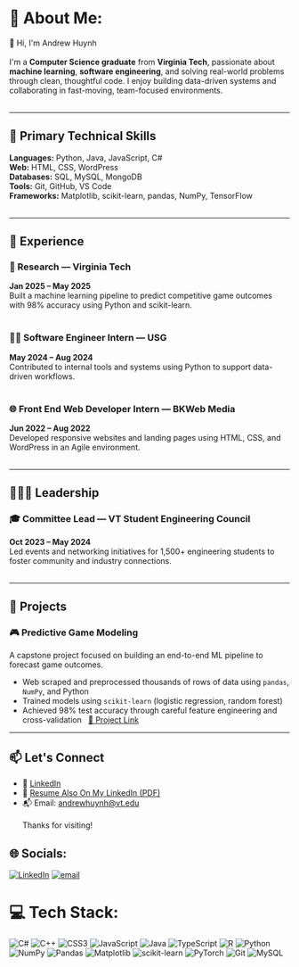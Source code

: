 # 💫 About Me:

👋 Hi, I'm Andrew Huynh<br><br>I'm a **Computer Science graduate** from **Virginia Tech**, passionate about **machine learning**, **software engineering**, and solving real-world problems through clean, thoughtful code. I enjoy building data-driven systems and collaborating in fast-moving, team-focused environments.<br><br>

---

## 🧠 Primary Technical Skills

**Languages:** Python, Java, JavaScript, C#  <br>
**Web:** HTML, CSS, WordPress  <br>
**Databases:** SQL, MySQL, MongoDB  <br>
**Tools:** Git, GitHub, VS Code <br>
**Frameworks:** Matplotlib, scikit-learn, pandas, NumPy, TensorFlow <br><br>

---

## 💼 Experience

### 🧪 Research — Virginia Tech  
**Jan 2025 – May 2025**  <br>
Built a machine learning pipeline to predict competitive game outcomes with 98% accuracy using Python and scikit-learn.<br><br>

### 🧑‍💻 Software Engineer Intern — USG  
**May 2024 – Aug 2024**  <br>
Contributed to internal tools and systems using Python to support data-driven workflows.<br><br>

### 🌐 Front End Web Developer Intern — BKWeb Media  
**Jun 2022 – Aug 2022**  <br>
Developed responsive websites and landing pages using HTML, CSS, and WordPress in an Agile environment.<br><br>

---

## 🧑‍🤝‍🧑 Leadership

### 🎓 Committee Lead — VT Student Engineering Council  
**Oct 2023 – May 2024**  <br>
Led events and networking initiatives for 1,500+ engineering students to foster community and industry connections.<br><br>

---

## 🎯 Projects

### 🎮 Predictive Game Modeling  
A capstone project focused on building an end-to-end ML pipeline to forecast game outcomes.  <br>
- Web scraped and preprocessed thousands of rows of data using `pandas`, `NumPy`, and Python  
- Trained models using `scikit-learn` (logistic regression, random forest)  
- Achieved 98% test accuracy through careful feature engineering and cross-validation  
[🔗 Project Link](https://github.com/andrew-w-huynh/ml-competitive-game-predictor) 

---

## 📫 Let's Connect

- 🔗 [LinkedIn](https://linkedin.com/in/andrew-wil-huynh)  
- 📄 [Resume Also On My LinkedIn (PDF)](https://linkedin.com/in/andrew-wil-huynh) <br>
- 📬 Email: [andrewhuynh@vt.edu](mailto:andrewhuynh@vt.edu)<br><br>
Thanks for visiting!<br>

## 🌐 Socials:
[![LinkedIn](https://img.shields.io/badge/LinkedIn-%230077B5.svg?logo=linkedin&logoColor=white)](https://linkedin.com/in/https://linkedin.com/in/andrew-wil-huynh) [![email](https://img.shields.io/badge/Email-D14836?logo=gmail&logoColor=white)](mailto:andrewhuynh@vt.edu) 

# 💻 Tech Stack:
![C#](https://img.shields.io/badge/c%23-%23239120.svg?style=for-the-badge&logo=csharp&logoColor=white) ![C++](https://img.shields.io/badge/c++-%2300599C.svg?style=for-the-badge&logo=c%2B%2B&logoColor=white) ![CSS3](https://img.shields.io/badge/css3-%231572B6.svg?style=for-the-badge&logo=css3&logoColor=white) ![JavaScript](https://img.shields.io/badge/javascript-%23323330.svg?style=for-the-badge&logo=javascript&logoColor=%23F7DF1E) ![Java](https://img.shields.io/badge/java-%23ED8B00.svg?style=for-the-badge&logo=openjdk&logoColor=white) ![TypeScript](https://img.shields.io/badge/typescript-%23007ACC.svg?style=for-for-the-badge&logo=typescript&logoColor=white) ![R](https://img.shields.io/badge/r-%23276DC3.svg?style=for-the-badge&logo=r&logoColor=white) ![Python](https://img.shields.io/badge/python-3670A0?style=for-the-badge&logo=python&logoColor=ffdd54) ![NumPy](https://img.shields.io/badge/numpy-%23013243.svg?style=for-the-badge&logo=numpy&logoColor=white) ![Pandas](https://img.shields.io/badge/pandas-%23150458.svg?style=for-the-badge&logo=pandas&logoColor=white) ![Matplotlib](https://img.shields.io/badge/Matplotlib-%23ffffff.svg?style=for-the-badge&logo=Matplotlib&logoColor=black) ![scikit-learn](https://img.shields.io/badge/scikit--learn-%23F7931E.svg?style=for-the-badge&logo=scikit-learn&logoColor=white) ![PyTorch](https://img.shields.io/badge/PyTorch-%23EE4C2C.svg?style=for-the-badge&logo=PyTorch&logoColor=white) ![Git](https://img.shields.io/badge/git-%23F05033.svg?style=for-the-badge&logo=git&logoColor=white) ![MySQL](https://img.shields.io/badge/mysql-4479A1.svg?style=for-the-badge&logo=mysql&logoColor=white)<br/>
